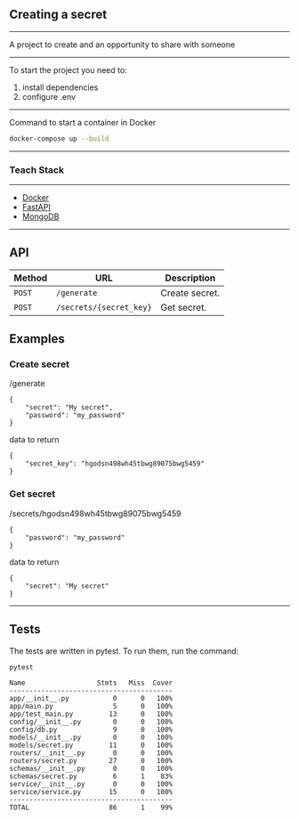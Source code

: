 Creating a secret
---
___
A project to create and an opportunity to share with someone
___
To start the project you need to:
1) install dependencies 
2) configure .env
___

Command to start a container in Docker
```sh
docker-compose up --build
```
___
### Teach Stack
___
- [Docker](https://www.docker.com/)
- [FastAPI](https://fastapi.tiangolo.com/)
- [MongoDB](https://www.mongodb.com/)
___
API
---
| Method | URL                     | Description    |
|--------|-------------------------|----------------|
| `POST` | `/generate`             | Create secret. |
| `POST` | `/secrets/{secret_key}` | Get secret.    |

## Examples
### Create secret
/generate
```
{
    "secret": "My secret",
    "password": "my_password"
}
```
data to return
```
{
    "secret_key": "hgodsn498wh45tbwg89075bwg5459"
}
```
### Get secret
/secrets/hgodsn498wh45tbwg89075bwg5459
```
{
    "password": "my_password"
}
```
data to return
```
{
    "secret": "My secret"
}
```
___
Tests
---
The tests are written in pytest. To run them, run the command:
```sh
pytest
```
```
Name                  Stmts   Miss  Cover
-----------------------------------------
app/__init__.py           0      0   100%
app/main.py               5      0   100%
app/test_main.py         13      0   100%
config/__init__.py        0      0   100%
config/db.py              9      0   100%
models/__init__.py        0      0   100%
models/secret.py         11      0   100%
routers/__init__.py       0      0   100%
routers/secret.py        27      0   100%
schemas/__init__.py       0      0   100%
schemas/secret.py         6      1    83%
service/__init__.py       0      0   100%
service/service.py       15      0   100%
-----------------------------------------
TOTAL                    86      1    99%
```
